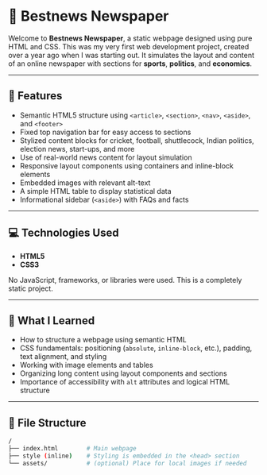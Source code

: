 # 📰 Bestnews Newspaper

Welcome to **Bestnews Newspaper**, a static webpage designed using pure HTML and CSS. This was my very first web development project, created over a year ago when I was starting out. It simulates the layout and content of an online newspaper with sections for **sports**, **politics**, and **economics**.

---

## 📌 Features

- Semantic HTML5 structure using `<article>`, `<section>`, `<nav>`, `<aside>`, and `<footer>`
- Fixed top navigation bar for easy access to sections
- Stylized content blocks for cricket, football, shuttlecock, Indian politics, election news, start-ups, and more
- Use of real-world news content for layout simulation
- Responsive layout components using containers and inline-block elements
- Embedded images with relevant alt-text
- A simple HTML table to display statistical data
- Informational sidebar (`<aside>`) with FAQs and facts

---

## 💻 Technologies Used

- **HTML5**
- **CSS3**

No JavaScript, frameworks, or libraries were used. This is a completely static project.

---

## 🧠 What I Learned

- How to structure a webpage using semantic HTML
- CSS fundamentals: positioning (`absolute`, `inline-block`, etc.), padding, text alignment, and styling
- Working with image elements and tables
- Organizing long content using layout components and sections
- Importance of accessibility with `alt` attributes and logical HTML structure

---

## 📂 File Structure

```bash
/
├── index.html        # Main webpage
├── style (inline)    # Styling is embedded in the <head> section
└── assets/           # (optional) Place for local images if needed
